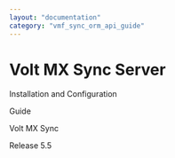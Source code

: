 ```yaml
---
layout: "documentation"
category: "vmf_sync_orm_api_guide"
---
```

                          

# Volt MX Sync Server

Installation and Configuration

Guide

Volt MX  Sync

Release 5.5
